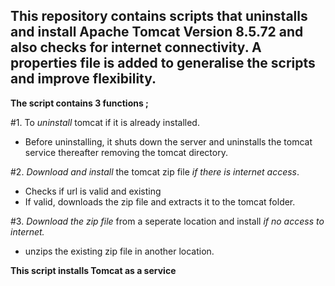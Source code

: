<h2>This repository contains scripts that uninstalls and install Apache Tomcat Version 8.5.72 and also checks for internet connectivity.
A properties file is added to generalise the scripts and improve flexibility.</h2>

<b>The script contains 3 functions ;</b>

#1. To <i>uninstall</i> tomcat if it is already installed. 
- Before uninstalling, it shuts down the server and uninstalls the tomcat service thereafter removing the tomcat directory.

#2. <i>Download and install</i> the tomcat zip file <i>if there is internet access</i>.
- Checks if url is valid and existing
- If valid, downloads the zip file and extracts it to the tomcat folder.

#3. <i>Download the zip file</i> from a seperate location and install <i>if no access to internet.</i>
- unzips the existing zip file in another location.

<b>This script installs Tomcat as a service</b>
